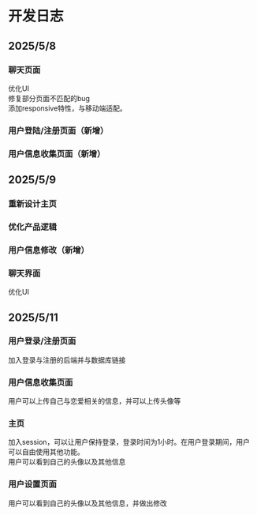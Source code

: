 # 开发日志
## 2025/5/8 
### 聊天页面 
优化UI <br>
修复部分页面不匹配的bug <br>
添加responsive特性，与移动端适配。<br>
### 用户登陆/注册页面（新增）
### 用户信息收集页面（新增）
## 2025/5/9
### 重新设计主页
### 优化产品逻辑
### 用户信息修改（新增）
### 聊天界面
优化UI <br>

## 2025/5/11
### 用户登录/注册页面
加入登录与注册的后端并与数据库链接
### 用户信息收集页面
用户可以上传自己与恋爱相关的信息，并可以上传头像等
### 主页
加入session，可以让用户保持登录，登录时间为1小时。在用户登录期间，用户可以自由使用其他功能。<br>
用户可以看到自己的头像以及其他信息
### 用户设置页面
用户可以看到自己的头像以及其他信息，并做出修改